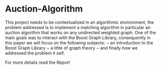 # Auction-Algorithm
This project needs to be contextualized in an algorithmic environment, the problem
addressed is to implement a matching algorithm in particular an auction
algorithm that works on any undirected weighted graph. One of the main goals
was to interact with the Boost Graph Library, consequently in this paper we will
focus on the following subjects:
− an introduction to the Boost Graph Library
− a little of graph theory
− and finally how we addressed the problem it self.


For more details read the Report
